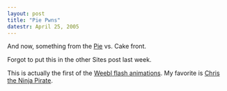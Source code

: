 ```yaml
---
layout: post
title: "Pie Pwns"
datestr: April 25, 2005
---
```


And now, something from the <a href="http://www.weebl.jolt.co.uk/pie.htm" title="Pie">Pie</a> vs. Cake front.

Forgot to put this in the other Sites post last week.

This is actually the first of the <a href="http://www.weebl.jolt.co.uk/archives.php" title="Weebl Archives">Weebl flash animations</a>.  My favorite is <a href="http://www.weebl.jolt.co.uk/kungfu.htm" title="kungfu">Chris the Ninja Pirate</a>.

